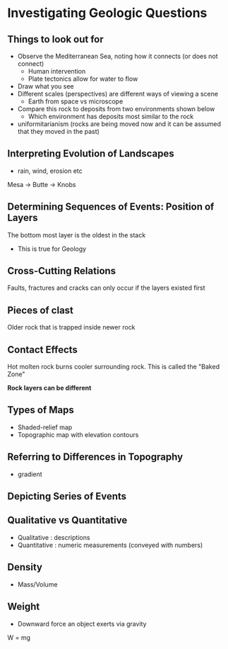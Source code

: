 # Investigating Geologic Questions

## Things to look out for

- Observe the Mediterranean Sea, noting how it connects (or does not connect)
	- Human intervention
	- Plate tectonics allow for water to flow
- Draw what you see
- Different scales (perspectives) are different ways of viewing a scene
	- Earth from space vs microscope
- Compare this rock to deposits from two environments shown below
	- Which environment has deposits most similar to the rock
- uniformitarianism (rocks are being moved now and it can be assumed that they moved in the past)


## Interpreting Evolution of Landscapes

- rain, wind, erosion etc

Mesa -> Butte -> Knobs


## Determining Sequences of Events: Position of Layers

The bottom most layer is the oldest in the stack

- This is true for Geology

## Cross-Cutting Relations

Faults, fractures and cracks can only occur if the layers existed first

## Pieces of clast

Older rock that is trapped inside newer rock

## Contact Effects

Hot molten rock burns cooler surrounding rock. This is called the "Baked Zone"

**Rock layers can be different**

## Types of Maps

- Shaded-relief map
- Topographic map with elevation contours


## Referring to Differences in Topography

- gradient


## Depicting Series of Events 


## Qualitative vs Quantitative

- Qualitative : descriptions
- Quantitative : numeric measurements (conveyed with numbers)

## Density

- Mass/Volume

## Weight

- Downward force an object exerts via gravity

W = mg


